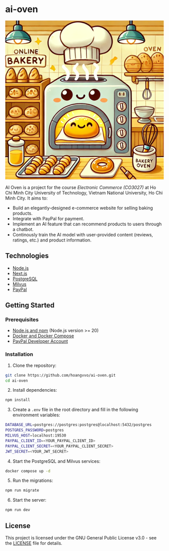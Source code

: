 # ai-oven

![AI Oven](https://raw.githubusercontent.com/hoangvvo/ai-oven/refs/heads/main/docs/image.webp)

AI Oven is a project for the course _Electronic Commerce (CO3027)_ at Ho Chi Minh City University of Technology, Vietnam National University, Ho Chi Minh City. It aims to:

- Build an elegantly-designed e-commerce website for selling baking products.
- Integrate with PayPal for payment.
- Implement an AI feature that can recommend products to users through a chatbot.
- Continously train the AI model with user-provided content (reviews, ratings, etc.) and product information.

## Technologies

- [Node.js](https://nodejs.org/en/)
- [Next.js](https://nextjs.org/)
- [PostgreSQL](https://www.postgresql.org/)
- [Milvus](https://milvus.io/)
- [PayPal](https://developer.paypal.com/home/)

## Getting Started

### Prerequisites

- [Node.js and npm](https://nodejs.org/en/) (Node.js version >= 20)
- [Docker and Docker Compose](https://docs.docker.com/get-started/get-docker/)
- [PayPal Developer Account](https://developer.paypal.com/home/)

### Installation

1. Clone the repository:

```bash
git clone https://github.com/hoangvvo/ai-oven.git
cd ai-oven
```

2. Install dependencies:

```bash
npm install
```

3. Create a `.env` file in the root directory and fill in the following environment variables:

```bash
DATABASE_URL=postgres://postgres:postgres@localhost:5432/postgres
POSTGRES_PASSWORD=postgres
MILVUS_HOST=localhost:19530
PAYPAL_CLIENT_ID=<YOUR_PAYPAL_CLIENT_ID>
PAYPAL_CLIENT_SECRET=<YOUR_PAYPAL_CLIENT_SECRET>
JWT_SECRET=<YOUR_JWT_SECRET>
```

4. Start the PostgreSQL and Milvus services:

```bash
docker compose up -d
```

5. Run the migrations:

```bash
npm run migrate
```

6. Start the server:

```bash
npm run dev
```

## License

This project is licensed under the GNU General Public License v3.0 - see the [LICENSE](LICENSE) file for details.
